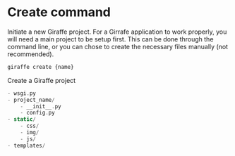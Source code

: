 # Create command

Initiate a new Giraffe project. For a Girrafe application to work properly, you will need a main project to be setup first. This can be done through the command line, or you can chose to create the necessary files manually (not recommended).

```bash
giraffe create {name}
```

Create a Giraffe project

```swift
- wsgi.py
- project_name/
    - __init__.py
    - config.py
- static/
    - css/
    - img/
    - js/
- templates/
```
